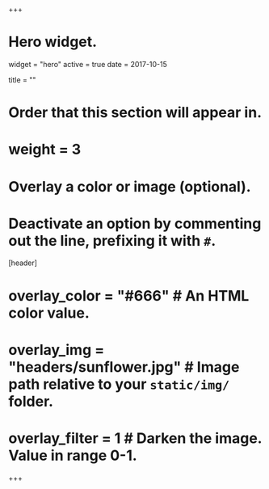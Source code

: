 +++
# Hero widget.
widget = "hero"
active = true
date = 2017-10-15

title = ""

# Order that this section will appear in.
# weight = 3

# Overlay a color or image (optional).
#   Deactivate an option by commenting out the line, prefixing it with `#`.
[header]
# overlay_color = "#666"  # An HTML color value.
#  overlay_img = "headers/sunflower.jpg"  # Image path relative to your `static/img/` folder.
# overlay_filter = 1  # Darken the image. Value in range 0-1.

+++




